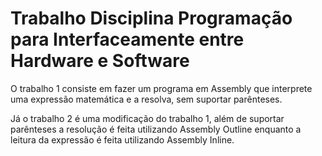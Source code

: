 # Trabalho Disciplina Programação para Interfaceamente entre Hardware e Software

O trabalho 1 consiste em fazer um programa em Assembly que interprete uma expressão matemática e a resolva, sem suportar parênteses.

Já o trabalho 2 é uma modificação do trabalho 1, além de suportar parênteses a resolução é feita utilizando Assembly Outline enquanto a leitura da expressão é feita utilizando Assembly Inline.
